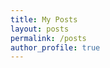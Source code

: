 ```yaml
---
title: My Posts
layout: posts
permalink: /posts
author_profile: true
---
```


<!---
# GNU/Linux

## GNOME

- ### [configure GDM with ease](https://surferlul.github.io/configuring-gdm/)

## Virtual Machines

- ### [VM Input Devices](https://surferlul.github.io/input-devices-to-vm/)
-->
